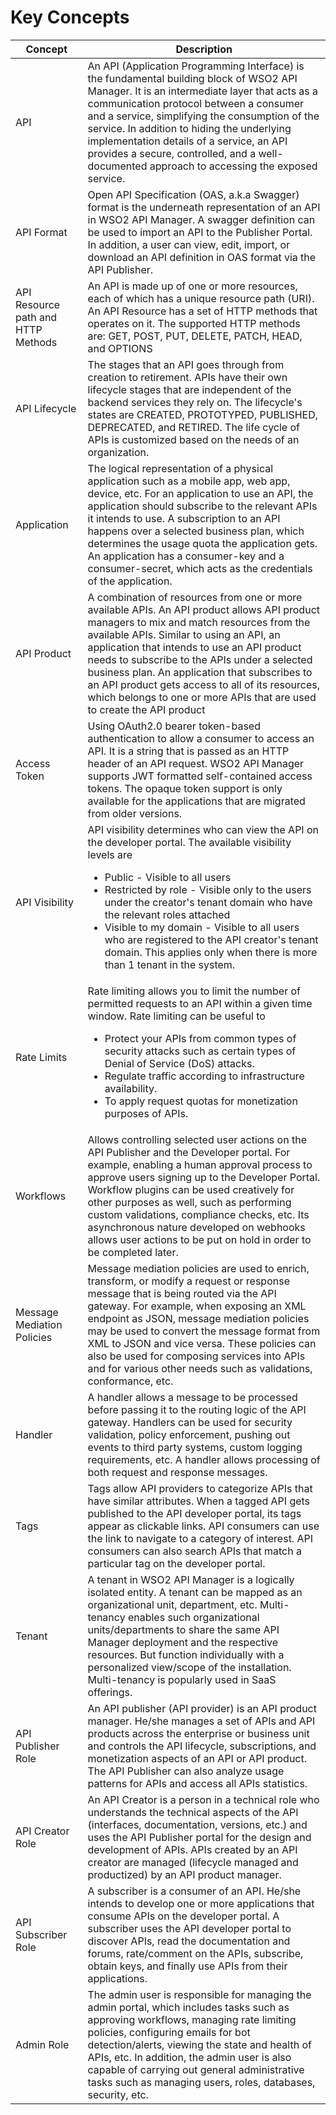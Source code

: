 # Key Concepts

| Concept                            | Description                                                  |
| ---------------------------------- | ------------------------------------------------------------ |
| <a name="api"></a>API                     | An API (Application Programming Interface) is the fundamental building block of WSO2 API Manager. It is an intermediate layer that acts as a communication protocol between a consumer and a service, simplifying the consumption of the service. In addition to hiding the underlying implementation details of a service, an API provides a secure, controlled, and a well-documented approach to accessing the exposed service. |
|  <a name="api-format"></a> API Format                         | Open API Specification (OAS, a.k.a Swagger) format is the underneath representation of an API in WSO2 API Manager. A swagger definition can be used to import an API to the Publisher Portal. In addition, a user can view, edit, import, or download an API definition in OAS format via the API Publisher.   |
|  <a name="api-resource-path-and-http-methods"></a> API Resource path and HTTP Methods | An API is made up of one or more resources, each of which has a unique resource path (URI). An API Resource has a set of HTTP methods that operates on it.  The supported HTTP methods are: GET, POST, PUT, DELETE, PATCH, HEAD, and OPTIONS |
|  <a name="api-lifecycle"></a> API Lifecycle                      | The stages that an API goes through from creation to retirement. APIs have their own lifecycle stages that are independent of the backend services they rely on. The  lifecycle's states are CREATED, PROTOTYPED, PUBLISHED, DEPRECATED, and RETIRED. The life cycle of APIs is customized based on the needs of an organization. |
|  <a name="application"></a> Application                        | The logical representation of a physical application such as a mobile app, web app, device, etc. For an application to use an API, the application should subscribe to the relevant APIs it intends to use. A subscription to an API happens over a selected business plan, which determines the usage quota the application gets. An application has a consumer-key and a consumer-secret, which acts as the credentials of the application. |
|  <a name="api-product"></a> API Product                        | A combination of resources from one or more available APIs. An API product allows API product managers to mix and match resources from the available APIs. Similar to using an API, an application that intends to use an API product needs to subscribe to the APIs under a selected business plan. An application that subscribes to an API product gets access to all of its resources, which belongs to one or more APIs that are used to create the API product |
|  <a name="access-token"></a> Access Token                       | Using OAuth2.0 bearer token-based authentication to allow a consumer to access an API. It is a string that is passed as an HTTP header of an API request. WSO2 API Manager supports JWT formatted self-contained access tokens. The opaque token support is only available for the applications that are migrated from older versions. |
|  <a name="api-visibility"></a>  API Visibility                     | API visibility determines who can view the API on the developer portal. The available visibility levels are <ul><li> Public - Visible to all users </li><li> Restricted by role - Visible only to the users under the creator's tenant domain who have the relevant roles attached</li>  <li> Visible to my domain - Visible to all users who are registered to the API creator's tenant domain. This applies only when there is more than 1 tenant in the system.</li></ul> |
|  <a name="rate-limits"></a> Rate Limits                        | Rate limiting allows you to limit the number of permitted requests to an API within a given time window. Rate limiting can be useful to <ul><li> Protect your APIs from common types of security attacks such as certain types of  Denial of Service (DoS) attacks. </li><li>Regulate traffic according to infrastructure availability. </li><li>To apply request quotas for monetization purposes of APIs.</li></ul> |
|  <a name="workflows"></a> Workflows                          | Allows controlling selected user actions on the API Publisher and the Developer portal. For example, enabling a human approval process to approve users signing up to the Developer Portal. Workflow plugins can be used creatively for other purposes as well, such as performing custom validations, compliance checks, etc. Its asynchronous nature developed on webhooks allows user actions to be put on hold in order to be completed later. |
|  <a name="message-mediation-policies"></a> Message Mediation Policies         | Message mediation policies are used to enrich, transform, or modify a request or response message that is being routed via the API gateway. For example, when exposing an XML endpoint as JSON, message mediation policies may be used to convert the message format from XML to JSON and vice versa. These policies can also be used for composing services into APIs and for various other needs such as validations, conformance, etc. |
|  <a name="handler"></a> Handler                            | A handler allows a message to be processed before passing it to the routing logic of the API gateway. Handlers can be used for security validation, policy enforcement, pushing out events to third party systems, custom logging requirements, etc. A handler allows processing of both request and response messages. |
| <a name="tags"></a> Tags                              | Tags allow API providers to categorize APIs that have similar attributes. When a tagged API gets published to the API developer portal, its tags appear as clickable links. API consumers can use the link to navigate to a category of interest. API consumers can also search APIs that match a particular tag on the developer portal. |
| <a name="tenant"></a> Tenant                             | A tenant in WSO2 API Manager is a logically isolated entity. A tenant can be mapped as an organizational unit, department, etc. Multi-tenancy enables such organizational units/departments to share the same API Manager deployment and the respective resources. But function individually with a personalized view/scope of the installation. Multi-tenancy is popularly used in SaaS offerings. |
|  <a name="api-publisher-role"></a> API Publisher Role                 | An API publisher (API provider) is an API product manager. He/she manages a set of APIs and API products across the enterprise or business unit and controls the API lifecycle, subscriptions, and monetization aspects of an API or API product. The API Publisher can also analyze usage patterns for APIs and access all APIs statistics. |
|  <a name="api-creator-role"></a> API Creator Role                   | An API Creator is a person in a technical role who understands the technical aspects of the API (interfaces, documentation, versions, etc.) and uses the API Publisher portal for the design and development of APIs.  APIs created by an API creator are managed (lifecycle managed and productized) by an API product manager. |
|  <a name="api-subscriber-role"></a> API Subscriber Role                | A subscriber is a consumer of an API. He/she intends to develop one or more applications that consume APIs on the developer portal. A subscriber uses the API developer portal to discover APIs, read the documentation and forums, rate/comment on the APIs, subscribe, obtain keys, and finally use APIs from their applications. |
|  <a name="admin-role"></a> Admin Role                         | The admin user is responsible for managing the admin portal, which includes tasks such as  approving workflows, managing rate limiting policies, configuring emails for bot detection/alerts, viewing the state and health of APIs, etc. In addition, the admin user is also capable of carrying out general administrative tasks such as managing users, roles, databases, security, etc. |



